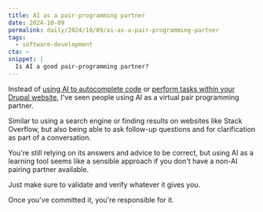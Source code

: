 ```yaml
---
title: AI as a pair-programming partner
date: 2024-10-09
permalink: daily/2024/10/09/ai-as-a-pair-programming-partner
tags:
  - software-development
cta: ~
snippet: |
  Is AI a good pair-programming partner?
---
```


Instead of [using AI to autocomplete code][0] or [perform tasks within your Drupal website][1], I've seen people using AI as a virtual pair programming partner.

Similar to using a search engine or finding results on websites like Stack Overflow, but also being able to ask follow-up questions and for clarification as part of a conversation.

You're still relying on its answers and advice to be correct, but using AI as a learning tool seems like a sensible approach if you don't have a non-AI pairing partner available.

Just make sure to validate and verify whatever it gives you.

Once you've committed it, you're responsible for it.

[0]: {{site.url}}/daily/2024/05/31/putting-glue-on-pizza
[1]: {{site.url}}/daily/2024/10/08/ai-in-drupal
